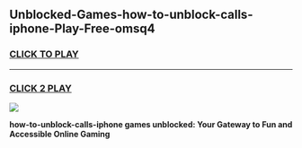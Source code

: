 
## Unblocked-Games-how-to-unblock-calls-iphone-Play-Free-omsq4
<h3>
<a href="https://premium76.site?title=how-to-unblock-calls-iphone&ref=21A">CLICK TO PLAY</a></h3>
<hr>

<h3>
<a href="https://premium76.site?title=how-to-unblock-calls-iphone&ref=21A">CLICK 2 PLAY</a>
  
</h3>

<a href="https://premium76.site?title=how-to-unblock-calls-iphone&ref=21A"><img src="https://clearcache.store/games.png"></a>


**how-to-unblock-calls-iphone games unblocked: Your Gateway to Fun and Accessible Online Gaming**
